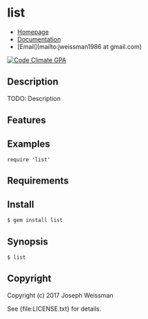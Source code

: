 # list

* [Homepage](https://rubygems.org/gems/list)
* [Documentation](http://rubydoc.info/gems/list/frames)
* [Email](mailto:jweissman1986 at gmail.com)

[![Code Climate GPA](https://codeclimate.com/github//list/badges/gpa.svg)](https://codeclimate.com/github//list)

## Description

TODO: Description

## Features

## Examples

    require 'list'

## Requirements

## Install

    $ gem install list

## Synopsis

    $ list

## Copyright

Copyright (c) 2017 Joseph Weissman

See {file:LICENSE.txt} for details.
